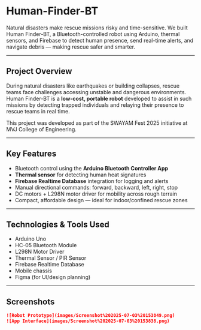 # Human-Finder-BT
Natural disasters make rescue missions risky and time-sensitive. We built Human Finder-BT, a Bluetooth-controlled robot using Arduino, thermal sensors, and Firebase to detect human presence, send real-time alerts, and navigate debris — making rescue safer and smarter.

---

## Project Overview

During natural disasters like earthquakes or building collapses, rescue teams face challenges accessing unstable and dangerous environments. Human Finder-BT is a **low-cost, portable robot** developed to assist in such missions by detecting trapped individuals and relaying their presence to rescue teams in real time.

This project was developed as part of the SWAYAM Fest 2025 initiative at MVJ College of Engineering.

---

## Key Features

- Bluetooth control using the **Arduino Bluetooth Controller App**
- **Thermal sensor** for detecting human heat signatures
- **Firebase Realtime Database** integration for logging and alerts
- Manual directional commands: forward, backward, left, right, stop
- DC motors + L298N motor driver for mobility across rough terrain
- Compact, affordable design — ideal for indoor/confined rescue zones

---

## Technologies & Tools Used

- Arduino Uno
- HC-05 Bluetooth Module
- L298N Motor Driver
- Thermal Sensor / PIR Sensor
- Firebase Realtime Database
- Mobile chassis
- Figma (for UI/design planning)

---

## Screenshots

```markdown
![Robot Prototype](images/Screenshot%202025-07-03%20153849.png)
![App Interface](images/Screenshot%202025-07-03%20153838.png)

